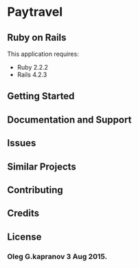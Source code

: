 Paytravel
================

Ruby on Rails
-------------

This application requires:

- Ruby 2.2.2
- Rails 4.2.3

Getting Started
---------------

Documentation and Support
-------------------------

Issues
-------------

Similar Projects
----------------

Contributing
------------

Credits
-------

License
-------

### Oleg G.kapranov 3 Aug 2015.
